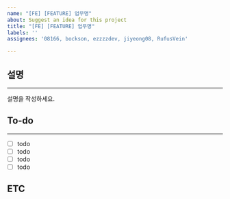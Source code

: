 ```yaml
---
name: "[FE] [FEATURE] 업무명"
about: Suggest an idea for this project
title: "[FE] [FEATURE] 업무명"
labels: ''
assignees: '08166, bockson, ezzzzdev, jiyeong08, RufusVein'

---
```


## 설명
* * *
설명을 작성하세요.

## To-do
* * *
- [ ] todo
- [ ] todo
- [ ] todo
- [ ] todo

## ETC
